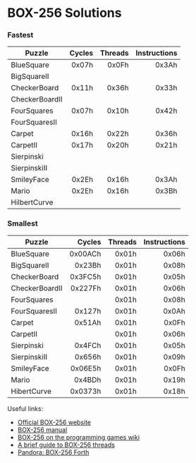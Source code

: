 # BOX-256 Solutions

### Fastest

|Puzzle|Cycles|Threads|Instructions|
|------|-----:|-----:|-----:|
|BlueSquare|0x07h|0x0Fh|0x3Ah|
|BigSquareII||||
|CheckerBoard|0x11h|0x36h|0x33h|
|CheckerBoardII||||
|FourSquares|0x07h|0x10h|0x42h|
|FourSquaresII||||
|Carpet|0x16h|0x22h|0x36h|
|CarpetII|0x17h|0x20h|0x21h|
|Sierpinski||||
|SierpinskiII||||
|SmileyFace|0x2Eh|0x16h|0x3Ah|
|Mario|0x2Eh|0x16h|0x3Bh|
|HilbertCurve||||

### Smallest

|Puzzle|Cycles|Threads|Instructions|
|------|-----:|-----:|-----:|
|BlueSquare|0x00ACh|0x01h|0x06h|
|BigSquareII|0x23Bh|0x01h|0x08h|
|CheckerBoard|0x3FC5h|0x01h|0x05h|
|CheckerBoardII|0x227Fh|0x01h|0x06h|
|FourSquares||0x01h|0x08h|
|FourSquaresII|0x127h|0x01h|0x0Ah|
|Carpet|0x51Ah|0x01h|0x0Fh|
|CarpetII||0x01h|0x06h|
|Sierpinski|0x4FCh|0x01h|0x05h|
|SierpinskiII|0x656h|0x01h|0x09h|
|SmileyFace|0x06E5h|0x01h|0x0Fh|
|Mario|0x4BDh|0x01h|0x19h|
|HibertCurve|0x0373h|0x01h|0x18h|

Useful links:
* [Official BOX-256 website](http://box-256.com/)
* [BOX-256 manual](http://box-256.com/manual)
* [BOX-256 on the programming games wiki](http://programminggames.org/BOX-256.ashx)
* [A brief guide to BOX-256 threads](http://corewar.co.uk/box256/threads.htm)
* [Pandora: BOX-256 Forth](http://corewar.co.uk/box256/pandora.htm)

